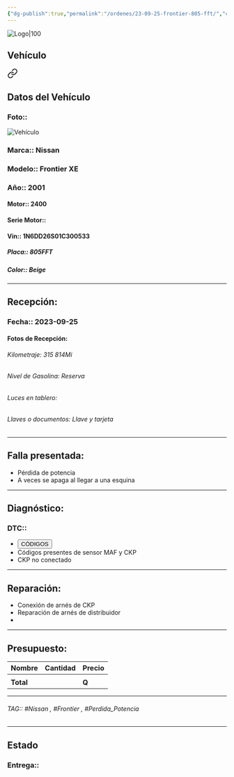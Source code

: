 ```yaml
---
{"dg-publish":true,"permalink":"/ordenes/23-09-25-frontier-805-fft/","created":"","updated":""}
---
```


![Logo|100](http://drive.google.com/uc?export=view&id=137fl3TIZ0-PU8b-Pt0bsjclwHub_u78G)

## Vehículo

<div class="transclusion internal-embed is-loaded"><a class="markdown-embed-link" href="/vehiculos/nissan/frontier-805-fft/#datos-del-vehiculo" aria-label="Open link"><svg xmlns="http://www.w3.org/2000/svg" width="24" height="24" viewBox="0 0 24 24" fill="none" stroke="currentColor" stroke-width="2" stroke-linecap="round" stroke-linejoin="round" class="svg-icon lucide-link"><path d="M10 13a5 5 0 0 0 7.54.54l3-3a5 5 0 0 0-7.07-7.07l-1.72 1.71"></path><path d="M14 11a5 5 0 0 0-7.54-.54l-3 3a5 5 0 0 0 7.07 7.07l1.71-1.71"></path></svg></a><div class="markdown-embed">



## Datos del Vehículo 
### Foto:: 
![Vehículo](http://drive.google.com/uc?export=view&id=1gimf9mSKvJESuKMHovSvXg-zLcgrYukq)

### Marca:: Nissan
### Modelo:: Frontier XE
### Año:: 2001
#### Motor:: 2400
#### Serie Motor:: 
#### Vin:: 1N6DD26S01C300533
##### Placa:: 805FFT
##### Color:: Beige 
---


</div></div>


## Recepción:
### Fecha:: 2023-09-25
#### Fotos de Recepción: 

###### Kilometraje: 315 814Mi
###### Nivel de Gasolina: Reserva
###### Luces en tablero: 
###### Llaves o documentos: Llave y tarjeta

---

## Falla presentada:
- Pérdida de potencia 
- A veces se apaga al llegar a una esquina 


---

## Diagnóstico:
### DTC:: 

- <a href="http"><button class="btn success">CÓDIGOS</button></a>
- Códigos presentes de sensor MAF y CKP
- CKP no conectado 

---
## Reparación:
- Conexión de arnés de CKP
- Reparación de arnés de distribuidor 
- 

---

## Presupuesto:

| Nombre | Cantidad | Precio |
| ------ | -------- | ------ |
|        |          |        |
| **Total**       |        |    **Q**    |

---

###### TAG:: #Nissan , #Frontier , #Perdida_Potencia

---

## Estado

### Entrega:: 